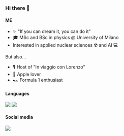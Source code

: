 ### Hi there 👋

#### ME
- ✨ "If you can dream it, you can do it" 
- 🎓 MSc and BSc in physics @ University of Milano
- Interested in applied nuclear sciences ☢️ and AI 💻

But also...
- 🎙 Host of "In viaggio con Lorenzo"
-  Apple lover
- 🏎️ Formula 1 enthusiast

#### Languages

![](https://img.shields.io/badge/C%2B%2B-00599C?style=for-the-badge&logo=c%2B%2B&logoColor=white)
![](https://img.shields.io/badge/Python-FFD43B?style=for-the-badge&logo=python&logoColor=blue)

#### Social media
[![](https://img.shields.io/badge/Twitter-1DA1F2?style=for-the-badge&logo=twitter&logoColor=white)](twitter.com/lorenzoconfa99)

